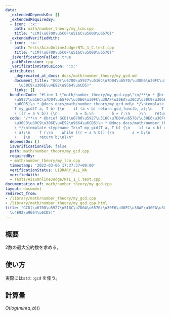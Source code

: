 ```yaml
---
data:
  _extendedDependsOn: []
  _extendedRequiredBy:
  - icon: ':x:'
    path: math/number_theory/my_lcm.cpp
    title: "LCM(\u6700\u5C0F\u516C\u500D\u6570)"
  _extendedVerifiedWith:
  - icon: ':x:'
    path: Tests/AizuOnlineJudge/NTL_1_C.test.cpp
    title: "LCM(\u6700\u5C0F\u516C\u500D\u6570)"
  _isVerificationFailed: true
  _pathExtension: cpp
  _verificationStatusIcon: ':x:'
  attributes:
    _deprecated_at_docs: docs/math/number_theory/my_gcd.md
    document_title: "GCD(\u6700\u5927\u516C\u7D04\u6570/\u30E6\u30FC\u30AF\u30EA\u30C3\
      \u30C9\u306E\u4E92\u9664\u6CD5)"
    links: []
  bundledCode: "#line 1 \"math/number_theory/my_gcd.cpp\"\n/**\n * @brief GCD(\u6700\
    \u5927\u516C\u7D04\u6570/\u30E6\u30FC\u30AF\u30EA\u30C3\u30C9\u306E\u4E92\u9664\
    \u6CD5)\n * @docs docs/math/number_theory/my_gcd.md\n */\ntemplate <typename T>\n\
    T my_gcd(T a, T b) {\n    if (a < b) return gcd_func(b, a);\n    T r;\n    while\
    \ ((r = a % b)) {\n        a = b;\n        b = r;\n    }\n    return b;\n}\n"
  code: "/**\n * @brief GCD(\u6700\u5927\u516C\u7D04\u6570/\u30E6\u30FC\u30AF\u30EA\
    \u30C3\u30C9\u306E\u4E92\u9664\u6CD5)\n * @docs docs/math/number_theory/my_gcd.md\n\
    \ */\ntemplate <typename T>\nT my_gcd(T a, T b) {\n    if (a < b) return gcd_func(b,\
    \ a);\n    T r;\n    while ((r = a % b)) {\n        a = b;\n        b = r;\n \
    \   }\n    return b;\n}\n"
  dependsOn: []
  isVerificationFile: false
  path: math/number_theory/my_gcd.cpp
  requiredBy:
  - math/number_theory/my_lcm.cpp
  timestamp: '2022-03-06 17:37:37+09:00'
  verificationStatus: LIBRARY_ALL_WA
  verifiedWith:
  - Tests/AizuOnlineJudge/NTL_1_C.test.cpp
documentation_of: math/number_theory/my_gcd.cpp
layout: document
redirect_from:
- /library/math/number_theory/my_gcd.cpp
- /library/math/number_theory/my_gcd.cpp.html
title: "GCD(\u6700\u5927\u516C\u7D04\u6570/\u30E6\u30FC\u30AF\u30EA\u30C3\u30C9\u306E\
  \u4E92\u9664\u6CD5)"
---
```

## 概要

2数の最大公約数を求める。

## 使い方

実際には`std::gcd` を使う。

## 計算量

$O(log(min(a, b)))$